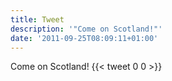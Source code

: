 ```yaml
---
title: Tweet
description: '"Come on Scotland!"'
date: '2011-09-25T08:09:11+01:00'
---
```

Come on Scotland!
      {{< tweet 0 0 >}}
    
